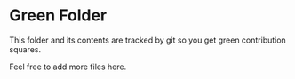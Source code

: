 # Green Folder

This folder and its contents are tracked by git so you get green contribution squares.

Feel free to add more files here.
